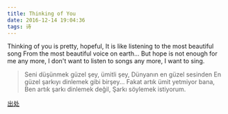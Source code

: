```yaml
---
title: Thinking of You
date: 2016-12-14 19:04:36
tags: 诗
---
```

Thinking of you is pretty, hopeful, 
It is like listening to the most beautiful song 
From the most beautiful voice on earth... 
But hope is not enough for me any more, 
I don't want to listen to songs any more, 
I want to sing.

<!--more-->
>Seni düşünmek güzel şey, ümitli şey, 
>Dünyanın en güzel sesinden 
>En güzel şarkıyı dinlemek gibi birşey... 
>Fakat artık ümit yetmiyor bana, 
>Ben artık şarkı dinlemek değil, 
>Şarkı söylemek istiyorum.

[出处](http://web.archive.org/web/20111123042654/http://www.turkishclass.com/poem_91)
